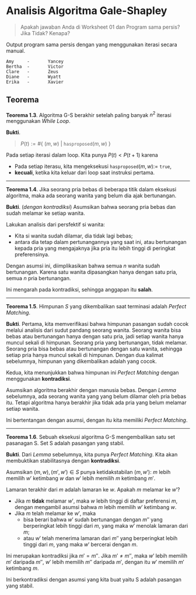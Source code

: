 # Analisis Algoritma Gale-Shapley

> Apakah jawaban Anda di Worksheet 01 dan Program sama persis? Jika Tidak? Kenapa?

Output program sama persis dengan yang menggunakan iterasi secara manual.
```
Amy     -       Yancey
Bertha  -       Victor
Clare   -       Zeus
Diane   -       Wyatt
Erika   -       Xavier
```

## Teorema

**Teorema 1.3**. Algoritma G-S berakhir setelah paling banyak $n^2$ iterasi menggunakan _While Loop_.

**Bukti**.
> $P(t) := \#\{\ (m, w)\ |$ `hasproposed`$(m, w)\ \}$

Pada setiap iterasi dalam loop. Kita punya $P(t) < P(t+1)$ karena
* Pada setiap iterasu, kita mengeksekusi `hasproposed`$(m, w) :=$ `true`,
* **kecuali**, ketika kita keluar dari loop saat instruksi pertama.

---

**Teorema 1.4**. Jika seorang pria bebas di beberapa titik dalam eksekusi algoritma, maka ada seorang wanita yang belum dia ajak bertunangan.

**Bukti**. (_dengan kontradiksi_)
Asumsikan bahwa seorang pria bebas dan sudah melamar ke setiap wanita.

Lakukan analisis dari persfektif si wanita:
* Kita si wanita sudah dilamar, dia tidak lagi bebas;
* antara dia tetap dalam pertunangannya yang saat ini, atau bertunangan
kepada pria yang mengajaknya jika pria itu lebih tinggi di peringkat preferensinya.

Dengan asumsi ini, diimplikasikan bahwa semua $n$ wanita sudah bertunangan.
Karena satu wanita dipasangkan hanya dengan satu pria, semua $n$ pria bertunangan.

Ini mengarah pada kontradiksi, sehingga anggapan itu **salah**.

---

**Teorema 1.5**. Himpunan $S$ yang dikembalikan saat terminasi adalah _Perfect Matching_.

**Bukti**. Pertama, kita memverifikasi bahwa himpunan pasangan sudah cocok melalui analisis dari sudut pandang seorang wanita.
Seorang wanita bisa bebas atau bertunangan hanya dengan satu pria, jadi setiap wanita hanya muncul sekali di himpunan. Seorang pria yang bertunangan, tidak melamar. Seorang pria bisa bebas atau bertunangan dengan satu wanita, sehingga setiap pria hanya muncul sekali di himpunan. Dengan dua kalimat sebelumnya, himpunan yang dikembalikan adalah yang cocok.

Kedua, kita menunjukkan bahwa himpunan ini _Perfect Matching_ dengan menggunakan **kontradiksi**.

Asumsikan algoritma berakhir dengan manusia bebas. Dengan _Lemma_ sebelumnya, ada seorang wanita yang yang belum dilamar oleh pria bebas itu. Tetapi algoritma hanya berakhir jika tidak ada pria yang belum melamar setiap wanita.

Ini bertentangan dengan asumsi, dengan itu kita memiliki _Perfect Matching_.

---

**Teorema 1.6**. Sebuah eksekusi algoritma G-S mengembalikan satu set pasanagan S. Set S adalah pasangan yang stabil.

**Bukti**. Dari _Lemma_ sebelumnya, kita punya _Perfect Matching_.
Kita akan membuktikan stabilitasnya dengan **kontradiksi**.

Asumsikan $(m, w), (m', w') \in S$ punya ketidakstabilan $(m, w')$: $m$ lebih memilih $w'$ ketimbang $w$ dan $w'$ lebih memilih $m$ ketimbang $m'$.

Lamaran terakhir dari $m$ adalah lamaran ke $w$. Apakah $m$ melamar ke $w'$?

* Jika $m$ **tidak** melamar $w'$, maka $w$ lebih tinggi di daftar preferensi $m$, dengan mengambil asumsi bahwa $m$ lebih memilih $w'$ ketimbang $w$.
* Jika $m$ telah melamar ke $w'$, maka
  * bisa berari bahwa $w'$ sudah bertunangan dengan $m''$ yang berperingkat lebih tinggi dari $m$, yang maka $w'$ menolak lamaran dari $m$;
  * atau $w'$ telah menerima lamaran dari $m''$ yang berperingkat lebih tinggi dari $m$, yang maka $w'$ bercerai dengan $m$.

Ini merupakan kontradiksi jika $m' = m''$. Jika $m' \neq m''$, maka $w'$ lebih memilih $m'$ daripada $m''$, $w'$ lebih memilih $m''$ daripada $m'$, dengan itu $w'$ memilih $m'$ ketimbang $m$.

Ini berkontradiksi dengan asumsi yang kita buat yaitu S adalah pasangan yang stabil.